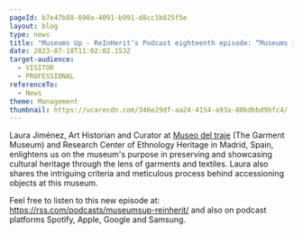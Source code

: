 ```yaml
---
pageId: b7e47b88-690a-4091-b991-d8cc1b825f5e
layout: blog
type: news
title: "Museums Up - ReInHerit’s Podcast eighteenth episode: “Museums in motion” "
date: 2023-07-18T11:02:02.153Z
target-audience:
  - VISITOR
  - PROFESSIONAL
referenceTo:
  - News
theme: Management
thumbnail: https://ucarecdn.com/346e29df-aa24-4154-a93a-80bdbbd9bfc4/
---
```

Laura Jiménez, Art Historian and Curator at [Museo del traje](https://www.culturaydeporte.gob.es/mtraje/inicio.html) (The Garment Museum) and Research Center of Ethnology Heritage in Madrid, Spain, enlightens us on the museum's purpose in preserving and showcasing cultural heritage through the lens of garments and textiles. Laura also shares the intriguing criteria and meticulous process behind accessioning objects at this museum. 

Feel free to listen to this new episode at: <https://rss.com/podcasts/museumsup-reinherit/> and also on podcast platforms Spotify, Apple, Google and Samsung.